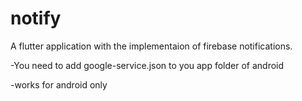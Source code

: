 # notify

A flutter application with the implementaion of firebase notifications.

-You need to add google-service.json to you app folder of android

-works for android only
